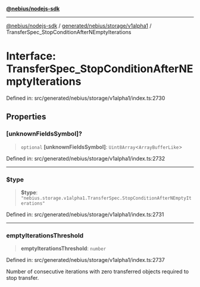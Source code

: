 [**@nebius/nodejs-sdk**](../../../../../README.md)

***

[@nebius/nodejs-sdk](../../../../../README.md) / [generated/nebius/storage/v1alpha1](../README.md) / TransferSpec\_StopConditionAfterNEmptyIterations

# Interface: TransferSpec\_StopConditionAfterNEmptyIterations

Defined in: src/generated/nebius/storage/v1alpha1/index.ts:2730

## Properties

### \[unknownFieldsSymbol\]?

> `optional` **\[unknownFieldsSymbol\]**: `Uint8Array`\<`ArrayBufferLike`\>

Defined in: src/generated/nebius/storage/v1alpha1/index.ts:2732

***

### $type

> **$type**: `"nebius.storage.v1alpha1.TransferSpec.StopConditionAfterNEmptyIterations"`

Defined in: src/generated/nebius/storage/v1alpha1/index.ts:2731

***

### emptyIterationsThreshold

> **emptyIterationsThreshold**: `number`

Defined in: src/generated/nebius/storage/v1alpha1/index.ts:2737

Number of consecutive iterations with zero transferred objects required to stop transfer.
